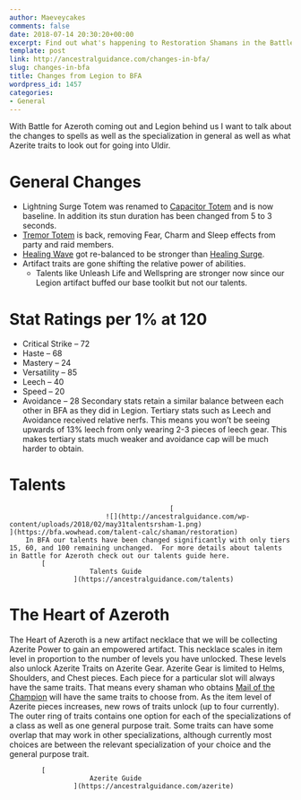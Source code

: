 ```yaml
---
author: Maeveycakes
comments: false
date: 2018-07-14 20:30:20+00:00
excerpt: Find out what's happening to Restoration Shamans in the Battle for Azeroth!
template: post
link: http://ancestralguidance.com/changes-in-bfa/
slug: changes-in-bfa
title: Changes from Legion to BFA
wordpress_id: 1457
categories:
- General
---
```


With Battle for Azeroth coming out and Legion behind us I want to talk about the changes to spells as well as the specialization in general as well as what Azerite traits to look out for going into Uldir. 		
			

# General Changes

		
		

  * Lightning Surge Totem was renamed to [Capacitor Totem](http://bfa.wowhead.com/spell=192058/capacitor-totem) and is now baseline. In addition its stun duration has been changed from 5 to 3 seconds.
  * [Tremor Totem](http://bfa.wowhead.com/spell=8143/tremor-totem) is back, removing Fear, Charm and Sleep effects from party and raid members.
  * [Healing Wave](http://bfa.wowhead.com/spell=77472/healing-wave) got re-balanced to be stronger than [Healing Surge](http://bfa.wowhead.com/spell=8004/healing-surge).
  * Artifact traits are gone shifting the relative power of abilities.
    * Talents like Unleash Life and Wellspring are stronger now since our Legion artifact buffed our base toolkit but not our talents.
		
			

# Stat Ratings per 1% at 120

		
		

  * Critical Strike – 72
  * Haste – 68
  * Mastery – 24
  * Versatility – 85
  * Leech – 40
  * Speed – 20
  * Avoidance – 28
Secondary stats retain a similar balance between each other in BFA as they did in Legion.  Tertiary stats such as Leech and Avoidance received relative nerfs.  This means you won’t be seeing upwards of 13% leech from only wearing 2-3 pieces of leech gear.  This makes tertiary stats much weaker and avoidance cap will be much harder to obtain.
			

# Talents

		
											[
							![](http://ancestralguidance.com/wp-content/uploads/2018/02/may31talentsrsham-1.png)								](https://bfa.wowhead.com/talent-calc/shaman/restoration)
		In BFA our talents have been changed significantly with only tiers 15, 60, and 100 remaining unchanged.  For more details about talents in Battle for Azeroth check out our talents guide here.		
			[
						Talents Guide
					](https://ancestralguidance.com/talents)
			

# The Heart of Azeroth

		
		

The Heart of Azeroth is a new artifact necklace that we will be collecting Azerite Power to gain an empowered artifact. This necklace scales in item level in proportion to the number of levels you have unlocked. These levels also unlock Azerite Traits on Azerite Gear. Azerite Gear is limited to Helms, Shoulders, and Chest pieces. Each piece for a particular slot will always have the same traits. That means every shaman who obtains [Mail of the Champion](http://bfa.wowhead.com/item=159903/mail-of-the-champion?azerite-powers=7) will have the same traits to choose from. As the item level of Azerite pieces increases, new rows of traits unlock (up to four currently). The outer ring of traits contains one option for each of the specializations of a class as well as one general purpose trait. Some traits can have some overlap that may work in other specializations, although currently most choices are between the relevant specialization of your choice and the general purpose trait.

		
			[
						Azerite Guide
					](https://ancestralguidance.com/azerite)
